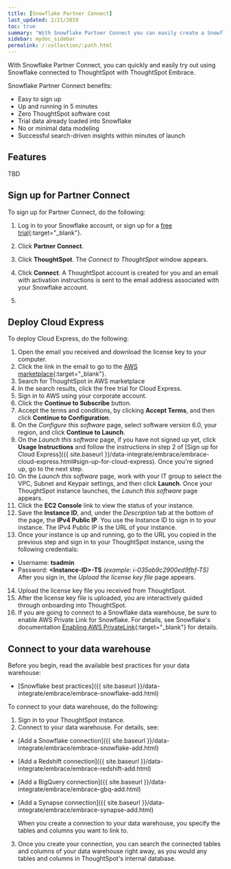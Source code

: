 ```yaml
---
title: [Snowflake Partner Connect]
last_updated: 2/21/2019
toc: true
summary: "With Snowflake Partner Connect you can easily create a Snowflake trial account with ThoughtSpot to try ThoughtSpot Embrace through a simple cloud-based deployment."
sidebar: mydoc_sidebar
permalink: /:collection/:path.html
---
```

With Snowflake Partner Connect, you can quickly and easily try out using Snowflake connected to ThoughtSpot with ThoughtSpot Embrace.

Snowflake Partner Connect benefits:
- Easy to sign up
- Up and running in 5 minutes
- Zero ThoughtSpot software cost
- Trial data already loaded into Snowflake
- No or minimal data modeling
- Successful search-driven insights within minutes of launch

## Features

TBD

## Sign up for Partner Connect

To sign up for Partner Connect, do the following:

1. Log in to your Snowflake account, or sign up for a [free trial](https://trial.snowflake.com/){:target="_blank"}.

2. Click **Partner Connect**.

3. Click **ThoughtSpot**.
   The _Connect to ThoughtSpot_ window appears.

4. Click **Connect**.
    A ThoughtSpot account is created for you and an email with activation instructions is sent to the email address associated with your Snowflake account.

5.      

## Deploy Cloud Express

To deploy Cloud Express, do the following:

1. Open the email you received and download the license key to your computer.
2. Click the link in the email to go to the [AWS marketplace](https://aws.amazon.com/marketplace){:target="_blank"}.
3. Search for ThoughtSpot in AWS marketplace
4. In the search results, click the free trial for Cloud Express.
5. Sign in to AWS using your corporate account.
6. Click the **Continue to Subscribe** button.
7. Accept the terms and conditions, by clicking **Accept Terms**, and then click **Continue to Configuration**.
8. On the _Configure this software_ page, select software version 6.0, your region, and click **Continue to Launch**.
9. On the _Launch this software_ page, if you have not signed up yet, click **Usage Instructions** and follow the instructions in step 2 of [Sign up for Cloud Express]({{ site.baseurl }}/data-integrate/embrace/embrace-cloud-express.html#sign-up-for-cloud-express). Once you're signed up, go to the next step.
10. On the _Launch this software_ page, work with your IT group to select the VPC, Subnet and Keypair settings, and then click **Launch**. Once your ThoughtSpot instance launches, the _Launch this software_ page appears.
11. Click the **EC2 Console** link to view the status of your instance.
12. Save the **Instance ID**, and, under the _Description_ tab at the bottom of the page, the **IPv4 Public IP**. You use the Instance ID to sign in to your instance. The IPv4 Public IP is the URL of your instance.
13. Once your instance is up and running, go to the URL you copied in the previous step and sign in to your ThoughtSpot instance, using the following credentials:
  - Username: **tsadmin**
  - Password: **\<Instance-ID>-TS** _(example: i-035ab9c2900ed9fbf-TS)_
      After you sign in, the _Upload the license key file_ page appears.
14. Upload the license key file you received from ThoughtSpot.
15. After the license key file is uploaded, you are interactively guided through onboarding into ThoughtSpot.
16. If you are going to connect to a Snowflake data warehouse, be sure to enable AWS Private Link for Snowflake. For details, see Snowflake's documentation [Enabling AWS PrivateLink](https://docs.snowflake.net/manuals/user-guide/admin-security-privatelink.html#enabling-aws-privatelink){:target="_blank"} for details.

## Connect to your data warehouse

Before you begin, read the available best practices for your data warehouse:
- [Snowflake best practices]({{ site.baseurl }}/data-integrate/embrace/embrace-snowflake-add.html)

To connect to your data warehouse, do the following:

1. Sign in to your ThoughtSpot instance.
2. Connect to your data warehouse. For details, see:
- [Add a Snowflake connection]({{ site.baseurl }}/data-integrate/embrace/embrace-snowflake-add.html)
- [Add a Redshift connection]({{ site.baseurl }}/data-integrate/embrace/embrace-redshift-add.html)
- [Add a BigQuery connection]({{ site.baseurl }}/data-integrate/embrace/embrace-gbq-add.html)
- [Add a Synapse connection]({{ site.baseurl }}/data-integrate/embrace/embrace-synapse-add.html)

   When you create a connection to your data warehouse, you specify the tables and columns you want to link to.

3. Once you create your connection, you can search the connected tables and columns of your data warehouse right away, as you would any tables and columns in ThoughtSpot's internal database.
